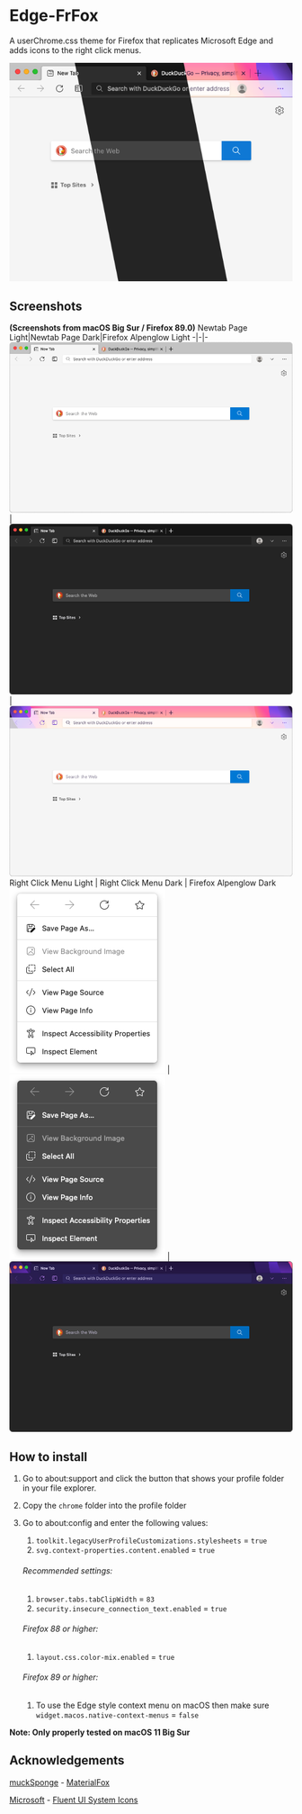 # Edge-FrFox
A userChrome.css theme for Firefox that replicates Microsoft Edge and adds icons to the right click menus.

![thumbnail](screenshots/Edge-FrFox-theme.png)

## Screenshots
**(Screenshots from macOS Big Sur / Firefox 89.0)**
Newtab Page Light|Newtab Page Dark|Firefox Alpenglow Light
-|-|-
![screenshot-light](screenshots/screenshot-light.png) | ![screenshot-dark](screenshots/screenshot-dark.png) | ![screenshot-alpenglow-light](screenshots/screenshot-alpenglow-light.png)
Right Click Menu Light | Right Click Menu Dark | Firefox Alpenglow Dark
![right-click-light](screenshots/right-click-light.png) | ![right-click-dark](screenshots/right-click-dark.png) | ![screenshot-alpenglow-dark](screenshots/screenshot-alpenglow-dark.png)

## How to install

1. Go to about:support and click the button that shows your profile folder in your file explorer.
2. Copy the `chrome` folder into the profile folder
3. Go to about:config and enter the following values:
   1. `toolkit.legacyUserProfileCustomizations.stylesheets` = `true`
   2. `svg.context-properties.content.enabled` = `true`
   ###### Recommended settings:
   1. `browser.tabs.tabClipWidth` = `83`
   2. `security.insecure_connection_text.enabled` = `true`
   
   ###### Firefox 88 or higher:
   1. `layout.css.color-mix.enabled` = `true`

   ###### Firefox 89 or higher:
   1. To use the Edge style context menu on macOS then make sure `widget.macos.native-context-menus` = `false`

**Note: Only properly tested on macOS 11 Big Sur**

## Acknowledgements
[muckSponge](https://github.com/muckSponge) - [MaterialFox](https://github.com/muckSponge/MaterialFox)

[Microsoft](https://github.com/microsoft) - [Fluent UI System Icons](https://github.com/microsoft/fluentui-system-icons)
